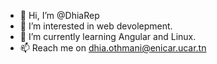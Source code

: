 - 👋 Hi, I’m @DhiaRep
- 👀 I’m interested in web devolepment.
- 🌱 I’m currently learning Angular and Linux.
- 📫 Reach me on dhia.othmani@enicar.ucar.tn

<!---
DhiaRep/DhiaRep is a ✨ special ✨ repository because its `README.md` (this file) appears on your GitHub profile.
You can click the Preview link to take a look at your changes.
- 💞️ I’m looking to collaborate on ..

--->
